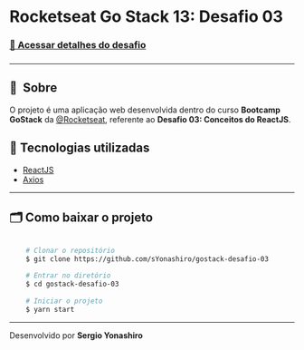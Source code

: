 # Rocketseat Go Stack 13: Desafio 03 

<h3>
    <a href="https://github.com/rocketseat-education/bootcamp-gostack-desafios/tree/master/desafio-conceitos-reactjs">📑 Acessar detalhes do desafio</a>
<h3>

---

## 🔖&nbsp; Sobre
O projeto é uma aplicação web desenvolvida dentro do curso **Bootcamp GoStack** da [@Rocketseat](https://github.com/Rocketseat), referente ao **Desafio 03: Conceitos do ReactJS**.

## 🚀 Tecnologias utilizadas

- [ReactJS](https://pt-br.reactjs.org/)
- [Axios](https://github.com/axios/axios)

---

## 🗂 Como baixar o projeto

```bash

    # Clonar o repositório
    $ git clone https://github.com/sYonashiro/gostack-desafio-03

    # Entrar no diretório
    $ cd gostack-desafio-03
    
    # Iniciar o projeto
    $ yarn start
```

---

Desenvolvido por **Sergio Yonashiro**
